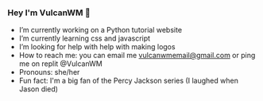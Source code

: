 ### Hey I'm VulcanWM 🙏

- I’m currently working on a Python tutorial website
- I’m currently learning css and javascript 
- I’m looking for help with help with making logos
- How to reach me: you can email me vulcanwmemail@gmail.com or ping me on replit @VulcanWM
- Pronouns: she/her
- Fun fact: I'm a big fan of the Percy Jackson series (I laughed when Jason died)
